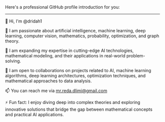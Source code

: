 Here's a professional GitHub profile introduction for you:

---

👋 Hi, I'm @dridah1

👀 I am passionate about artificial intelligence, machine learning, deep learning, computer vision, mathematics, probability, optimization, and graph theory.

🌱 I am expanding my expertise in cutting-edge AI technologies, mathematical modeling, and their applications in real-world problem-solving.

💞️ I am open to collaborations on projects related to AI, machine learning algorithms, deep learning architectures, optimization techniques, and mathematical approaches to data analysis.

📫 You can reach me via mr.reda.dlimi@gmail.com


⚡ Fun fact: I enjoy diving deep into complex theories and exploring innovative solutions that bridge the gap between mathematical concepts and practical AI applications.


<!---
dridah1/dridah1 is a ✨ special ✨ repository because its `README.md` (this file) appears on your GitHub profile.
You can click the Preview link to take a look at your changes.
--->
